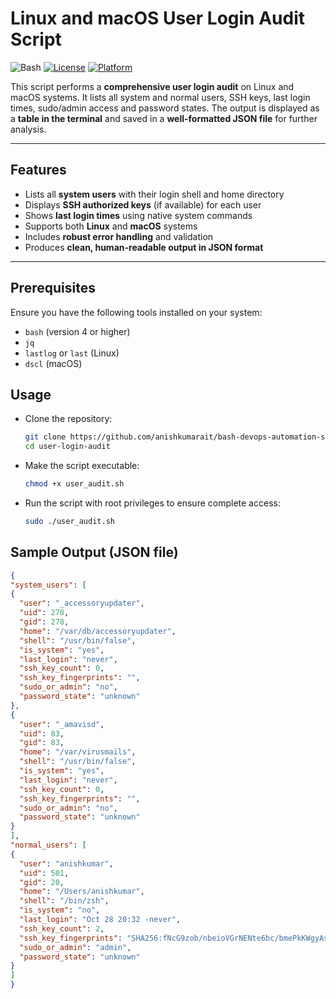 # Linux and macOS User Login Audit Script

![Bash](https://img.shields.io/badge/Bash-Script-blue?logo=gnu-bash)
[![License](https://img.shields.io/badge/license-MIT-green)](../LICENSE)
[![Platform](https://img.shields.io/badge/platform-Linux%20%7C%20macOS-blue)](https://github.com/anishkumarait/bash-devops-automation-suite/tree/main/system-health-check)

This script performs a **comprehensive user login audit** on Linux and macOS systems. It lists all system and normal users, SSH keys, last login times, sudo/admin access and password states. The output is displayed as a **table in the terminal** and saved in a **well-formatted JSON file** for further analysis.

---

## Features
- Lists all **system users** with their login shell and home directory  
- Displays **SSH authorized keys** (if available) for each user  
- Shows **last login times** using native system commands  
- Supports both **Linux** and **macOS** systems  
- Includes **robust error handling** and validation  
- Produces **clean, human-readable output in JSON format**  

---

## Prerequisites
Ensure you have the following tools installed on your system:
- `bash` (version 4 or higher)  
- `jq`  
- `lastlog` or `last` (Linux)  
- `dscl` (macOS)  

## Usage
- Clone the repository:
    ```bash
    git clone https://github.com/anishkumarait/bash-devops-automation-suite.git
    cd user-login-audit
    ```
- Make the script executable:
    ```bash
    chmod +x user_audit.sh
    ```
- Run the script with root privileges to ensure complete access:
    ```bash
    sudo ./user_audit.sh
    ```

## Sample Output (JSON file)
```json
{
"system_users": [
{
  "user": "_accessoryupdater",
  "uid": 278,
  "gid": 278,
  "home": "/var/db/accessoryupdater",
  "shell": "/usr/bin/false",
  "is_system": "yes",
  "last_login": "never",
  "ssh_key_count": 0,
  "ssh_key_fingerprints": "",
  "sudo_or_admin": "no",
  "password_state": "unknown"
},
{
  "user": "_amavisd",
  "uid": 83,
  "gid": 83,
  "home": "/var/virusmails",
  "shell": "/usr/bin/false",
  "is_system": "yes",
  "last_login": "never",
  "ssh_key_count": 0,
  "ssh_key_fingerprints": "",
  "sudo_or_admin": "no",
  "password_state": "unknown"
}
],
"normal_users": [
{
  "user": "anishkumar",
  "uid": 501,
  "gid": 20,
  "home": "/Users/anishkumar",
  "shell": "/bin/zsh",
  "is_system": "no",
  "last_login": "Oct 28 20:32 -never",
  "ssh_key_count": 2,
  "ssh_key_fingerprints": "SHA256:fNcG9zob/nbeioVGrNENte6bc/bmePkKWgyAsbgmpJg, SHA256:TH9NrFy8KyFEQMhoEg4zXFHJd1DuJUmwvgWfqAfY/n4",
  "sudo_or_admin": "admin",
  "password_state": "unknown"
}
]
}
```
